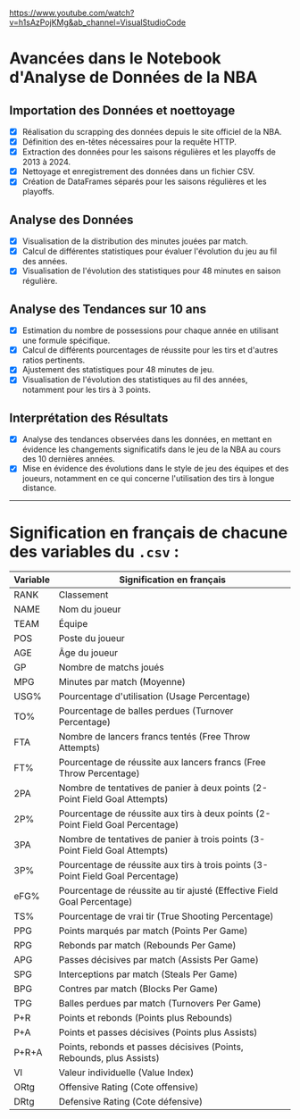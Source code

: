 https://www.youtube.com/watch?v=h1sAzPojKMg&ab_channel=VisualStudioCode

# Avancées dans le Notebook d'Analyse de Données de la NBA

## Importation des Données et noettoyage
- [x] Réalisation du scrapping des données depuis le site officiel de la NBA.
- [x] Définition des en-têtes nécessaires pour la requête HTTP.
- [x] Extraction des données pour les saisons régulières et les playoffs de 2013 à 2024.
- [x] Nettoyage et enregistrement des données dans un fichier CSV.
- [x] Création de DataFrames séparés pour les saisons régulières et les playoffs.

## Analyse des Données
- [x] Visualisation de la distribution des minutes jouées par match.
- [x] Calcul de différentes statistiques pour évaluer l'évolution du jeu au fil des années.
- [x] Visualisation de l'évolution des statistiques pour 48 minutes en saison régulière.

## Analyse des Tendances sur 10 ans
- [x] Estimation du nombre de possessions pour chaque année en utilisant une formule spécifique.
- [x] Calcul de différents pourcentages de réussite pour les tirs et d'autres ratios pertinents.
- [x] Ajustement des statistiques pour 48 minutes de jeu.
- [x] Visualisation de l'évolution des statistiques au fil des années, notamment pour les tirs à 3 points.

## Interprétation des Résultats
- [x] Analyse des tendances observées dans les données, en mettant en évidence les changements significatifs dans le jeu de la NBA au cours des 10 dernières années.
- [x] Mise en évidence des évolutions dans le style de jeu des équipes et des joueurs, notamment en ce qui concerne l'utilisation des tirs à longue distance.
---

# Signification en français de chacune des variables du `.csv` :

| Variable | Signification en français                                                                                       |
|----------|----------------------------------------------------------------------------------------------------------------|
| RANK     | Classement                                                                                                     |
| NAME     | Nom du joueur                                                                                                  |
| TEAM     | Équipe                                                                                                         |
| POS      | Poste du joueur                                                                                                |
| AGE      | Âge du joueur                                                                                                  |
| GP       | Nombre de matchs joués                                                                                         |
| MPG      | Minutes par match (Moyenne)                                                                                   |
| USG%     | Pourcentage d'utilisation (Usage Percentage)                                                                   |
| TO%      | Pourcentage de balles perdues (Turnover Percentage)                                                           |
| FTA      | Nombre de lancers francs tentés (Free Throw Attempts)                                                         |
| FT%      | Pourcentage de réussite aux lancers francs (Free Throw Percentage)                                             |
| 2PA      | Nombre de tentatives de panier à deux points (2-Point Field Goal Attempts)                                      |
| 2P%      | Pourcentage de réussite aux tirs à deux points (2-Point Field Goal Percentage)                                  |
| 3PA      | Nombre de tentatives de panier à trois points (3-Point Field Goal Attempts)                                     |
| 3P%      | Pourcentage de réussite aux tirs à trois points (3-Point Field Goal Percentage)                                 |
| eFG%     | Pourcentage de réussite au tir ajusté (Effective Field Goal Percentage)                                         |
| TS%      | Pourcentage de vrai tir (True Shooting Percentage)                                                             |
| PPG      | Points marqués par match (Points Per Game)                                                                     |
| RPG      | Rebonds par match (Rebounds Per Game)                                                                          |
| APG      | Passes décisives par match (Assists Per Game)                                                                  |
| SPG      | Interceptions par match (Steals Per Game)                                                                      |
| BPG      | Contres par match (Blocks Per Game)                                                                            |
| TPG      | Balles perdues par match (Turnovers Per Game)                                                                  |
| P+R      | Points et rebonds (Points plus Rebounds)                                                                       |
| P+A      | Points et passes décisives (Points plus Assists)                                                               |
| P+R+A    | Points, rebonds et passes décisives (Points, Rebounds, plus Assists)                                            |
| VI       | Valeur individuelle (Value Index)                                                                              |
| ORtg     | Offensive Rating (Cote offensive)                                                                              |
| DRtg     | Defensive Rating (Cote défensive)                                                                              |
